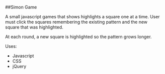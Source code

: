 ##Simon Game

A small javascript games that shows highlights a square one at a time.
User must click the squares remembering the existing pattern and the new square that was highlighted. 

At each round, a new square is highlighted so the pattern grows longer.

Uses:
 - Javascript
 - CSS
 - jQuery

